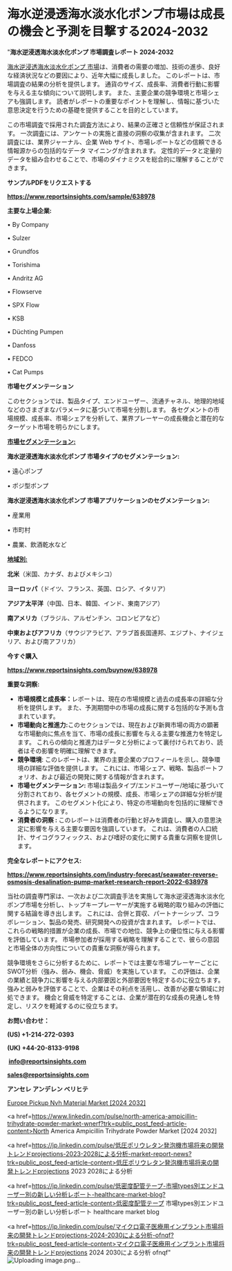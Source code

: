 # 海水逆浸透海水淡水化ポンプ市場は成長の機会と予測を目撃する2024-2032

"<strong>海水逆浸透海水淡水化ポンプ 市場調査レポート 2024-2032</strong>

<a href=https://www.reportsinsights.com/sample/638978>海水逆浸透海水淡水化ポンプ 市場</a>は、消費者の需要の増加、技術の進歩、良好な経済状況などの要因により、近年大幅に成長しました。 このレポートは、市場調査の結果の分析を提供します。 通貨のサイズ、成長率、消費者行動に影響を与える主な傾向について説明します。 また、主要企業の競争環境と市場シェアも強調します。 読者がレポートの重要なポイントを理解し、情報に基づいた意思決定を行うための基礎を提供することを目的としています。

この市場調査で採用された調査方法により、結果の正確さと信頼性が保証されます。 一次調査には、アンケートの実施と直接の洞察の収集が含まれます。 二次調査には、業界ジャーナル、企業 Web サイト、市場レポートなどの信頼できる情報源からの包括的なデータ マイニングが含まれます。 定性的データと定量的データを組み合わせることで、市場のダイナミクスを総合的に理解することができます。

<strong><b>サンプルPDFをリクエストする</b></strong>

<a href=https://www.reportsinsights.com/sample/638978><strong><u>https://www.reportsinsights.com/sample/638978</u></strong></a>

<strong>主要な上場企業:</strong>

• By Company

• Sulzer

• Grundfos

• Torishima

• Andritz AG

• Flowserve

• SPX Flow

• KSB

• Düchting Pumpen

• Danfoss

• FEDCO

• Cat Pumps

<strong>市場セグメンテーション</strong>

このセクションでは、製品タイプ、エンドユーザー、流通チャネル、地理的地域などのさまざまなパラメータに基づいて市場を分割します。 各セグメントの市場規模、成長率、市場シェアを分析して、業界プレーヤーの成長機会と潜在的なターゲット市場を明らかにします。

<strong><u>市場セグメンテーション</u></strong><strong><u>:</u></strong>

<strong>海水逆浸透海水淡水化ポンプ 市場タイプのセグメンテーション:</strong>

• 遠心ポンプ

• ポジ型ポンプ

<strong>海水逆浸透海水淡水化ポンプ 市場アプリケーションのセグメンテーション:</strong>

• 産業用

• 市町村

• 農業、飲酒乾水など

<strong><u>地域別</u></strong><strong><u>:</u></strong>

<strong>北米</strong>（米国、カナダ、およびメキシコ）

<strong>ヨーロッパ</strong>（ドイツ、フランス、英国、ロシア、イタリア）

<strong>アジア太平洋</strong>（中国、日本、韓国、インド、東南アジア）

<strong>南アメリカ</strong>（ブラジル、アルゼンチン、コロンビアなど）

<strong>中東およびアフリカ</strong>（サウジアラビア、アラブ首長国連邦、エジプト、ナイジェリア、および南アフリカ）

<strong>今すぐ購入</strong>

<a href=https://www.reportsinsights.com/buynow/638978><strong><u>https://www.reportsinsights.com/buynow/638978</u></strong></a>

<strong>重要な洞察:</strong>
<ul>
  <li><strong>市場規模と成長率：</strong>レポートは、現在の市場規模と過去の成長率の詳細な分析を提供します。 また、予測期間中の市場の成長に関する包括的な予測も含まれています。</li>
  <li><strong>市場動向と推進力:</strong>このセクションでは、現在および新興市場の両方の顕著な市場動向に焦点を当て、市場の成長に影響を与える主要な推進力を特定します。 これらの傾向と推進力はデータと分析によって裏付けられており、読者はその影響を明確に理解できます。</li>
  <li><strong>競争環境</strong>: このレポートは、業界の主要企業のプロフィールを示し、競争環境の詳細な評価を提供します。 これには、市場シェア、戦略、製品ポートフォリオ、および最近の開発に関する情報が含まれます。</li>
  <li><strong>市場セグメンテーション: </strong>市場は製品タイプ/エンドユーザー/地域に基づいて分割されており、各セグメントの規模、成長、市場シェアの詳細な分析が提供されます。 このセグメント化により、特定の市場動向を包括的に理解できるようになります。</li>
  <li><strong>消費者の洞察 : </strong>このレポートは消費者の行動と好みを調査し、購入の意思決定に影響を与える主要な要因を強調しています。 これは、消費者の人口統計、サイコグラフィックス、および嗜好の変化に関する貴重な洞察を提供します。</li>
</ul>
<strong>完全なレポートにアクセス:</strong>

<a href=https://www.reportsinsights.com/industry-forecast/seawater-reverse-osmosis-desalination-pump-market-research-report-2022-638978><strong><u><b>https://www.reportsinsights.com/industry-forecast/seawater-reverse-osmosis-desalination-pump-market-research-report-2022-638978</b></u></strong></a>

当社の調査専門家は、一次および二次調査手法を実施して海水逆浸透海水淡水化ポンプ市場を分析し、トップキープレーヤーが実施する戦略的取り組みの評価に関する結論を導き出します。 これには、合併と買収、パートナーシップ、コラボレーション、製品の発売、研究開発への投資が含まれます。 レポートでは、これらの戦略的措置が企業の成長、市場での地位、競争上の優位性に与える影響を評価しています。 市場参加者が採用する戦略を理解することで、彼らの意図と市場全体の方向性についての貴重な洞察が得られます。

競争環境をさらに分析するために、レポートでは主要な市場プレーヤーごとにSWOT分析（強み、弱み、機会、脅威）を実施しています。 この評価は、企業の業績と競争力に影響を与える内部要因と外部要因を特定するのに役立ちます。 強みと弱みを評価することで、企業はその利点を活用し、改善が必要な領域に対処できます。 機会と脅威を特定することは、企業が潜在的な成長の見通しを特定し、リスクを軽減するのに役立ちます。

<strong>お問い合わせ：</strong>

<strong>(US) +1-214-272-0393</strong>

<strong>(UK) +44-20-8133-9198</strong>

<strong> </strong><a href=info@reportsinsights.com><strong><u>info@reportsinsights.com</u></strong></a>

<a href=sales@reportsinsights.com><strong><u>sales@reportsinsights.com</u></strong></a>

<strong>アンセレ アンデレン ベリヒテ</strong>

<a href=https://www.linkedin.com/pulse/europe-pickup-nvh-material-markets-trends-growth-di6sf/>Europe Pickup Nvh Material Market [2024 2032]</a>

<a href=https://www.linkedin.com/pulse/north-america-ampicillin-trihydrate-powder-market-wnerf?trk=public_post_feed-article-content>North America Ampicillin Trihydrate Powder Market [2024 2032]</a>

<a href=https://jp.linkedin.com/pulse/低圧ポリウレタン発泡機市場将来の開発トレンドprojections-2023-2028による分析-market-report-news?trk=public_post_feed-article-content>低圧ポリウレタン発泡機市場将来の開発トレンドprojections 2023 2028による分析</a>

<a href=https://jp.linkedin.com/pulse/低密度配管テープ-市場types別エンドユーザー別の新しい分析レポート-healthcare-market-blog?trk=public_post_feed-article-content>低密度配管テープ 市場types別エンドユーザー別の新しい分析レポート healthcare market blog</a>

<a href=https://jp.linkedin.com/pulse/マイクロ電子医療用インプラント市場将来の開発トレンドprojections-2024-2030による分析-ofnqf?trk=public_post_feed-article-content>マイクロ電子医療用インプラント市場将来の開発トレンドprojections 2024 2030による分析 ofnqf</a>"
![Uploading image.png…]()
